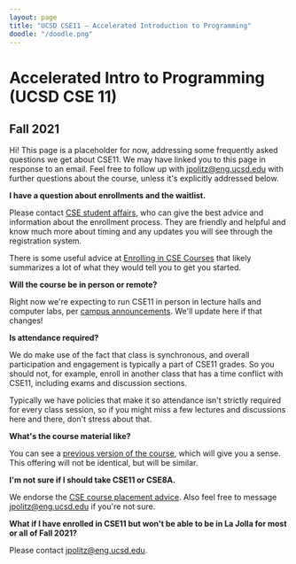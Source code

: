 ```yaml
---
layout: page
title: "UCSD CSE11 – Accelerated Introduction to Programming"
doodle: "/doodle.png"
---
```


# Accelerated Intro to Programming (UCSD CSE 11)
## Fall 2021

Hi! This page is a placeholder for now, addressing some frequently asked
questions we get about CSE11. We may have linked you to this page in response
to an email. Feel free to follow up with jpolitz@eng.ucsd.edu with further
questions about the course, unless it's explicitly addressed below.

**I have a question about enrollments and the waitlist.**

Please contact [CSE student
affairs](https://cse.ucsd.edu/undergraduate/undergraduate/advising/cse-student-affairs-office-hours),
who can give the best advice and information about the enrollment process. They
are friendly and helpful and know much more about timing and any updates you
will see through the registration system.

There is some useful advice at [Enrolling in CSE
Courses](https://cse.ucsd.edu/undergraduate/courses/enrolling-cse-courses) that
likely summarizes a lot of what they would tell you to get you started.

**Will the course be in person or remote?**

Right now we're expecting to run CSE11 in person in lecture halls and computer
labs, per [campus
announcements](https://ucsdnews.ucsd.edu/pressrelease/uc-san-diego-plans-to-significantly-increase-campus-density-in-fall-2021).
We'll update here if that changes! 

**Is attendance required?**

We do make use of the fact that class is synchronous, and overall participation
and engagement is typically a part of CSE11 grades. So you should not, for
example, enroll in another class that has a time conflict with CSE11, including
exams and discussion sections.

Typically we have policies that make it so attendance isn't strictly required
for every class session, so if you might miss a few lectures and discussions
here and there, don't stress about that.  

**What's the course material like?**

You can see a [previous version of the
course](https://ucsd-cse11-s20.github.io/), which will give you a sense. This
offering will not be identical, but will be similar.

**I'm not sure if I should take CSE11 or CSE8A.**

We endorse the [CSE course placement
advice](https://cse.ucsd.edu/index.php/undergraduate/courses/cse-course-placement-advice).
Also feel free to message jpolitz@eng.ucsd.edu if you're not sure.


**What if I have enrolled in CSE11 but won't be able to be in La Jolla for most
or all of Fall 2021?**

Please contact jpolitz@eng.ucsd.edu.


